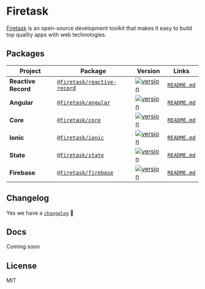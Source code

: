 # Firetask

[Firetask](https://firetask.io/) is an open-source development toolkit that makes it easy to build top quality apps with web technologies.

## Packages

| Project             | Package                                                                                | Version                                                                                                                                  |                     Links                     |
| ------------------- | -------------------------------------------------------------------------------------- | ---------------------------------------------------------------------------------------------------------------------------------------- | :-------------------------------------------: |
| **Reactive Record** | [`@firetask/reactive-record`](https://www.npmjs.com/package/@firetask/reactive-record) | [![version](https://img.shields.io/npm/v/@firetask/reactive-record/latest.svg)](https://www.npmjs.com/package/@firetask/reactive-record) | [`README.md`](libs/reactive-record/README.md) |
| **Angular**         | [`@firetask/angular`](https://www.npmjs.com/package/@firetask/angular)                 | [![version](https://img.shields.io/npm/v/@firetask/angular/latest.svg)](https://www.npmjs.com/package/@firetask/angular)                 |     [`README.md`](libs/angular/README.md)     |
| **Core**            | [`@firetask/core`](https://www.npmjs.com/package/@firetask/core)                       | [![version](https://img.shields.io/npm/v/@firetask/core/latest.svg)](https://www.npmjs.com/package/@firetask/core)                       |      [`README.md`](libs/core/README.md)       |
| **Ionic**           | [`@firetask/ionic`](https://www.npmjs.com/package/@firetask/ionic)                     | [![version](https://img.shields.io/npm/v/@firetask/ionic/latest.svg)](https://www.npmjs.com/package/@firetask/ionic)                     |      [`README.md`](libs/ionic/README.md)      |
| **State**           | [`@firetask/state`](https://www.npmjs.com/package/@firetask/state)                     | [![version](https://img.shields.io/npm/v/@firetask/state/latest.svg)](https://www.npmjs.com/package/@firetask/state)                     |      [`README.md`](libs/state/README.md)      |
| **Firebase**        | [`@firetask/firebase`](https://www.npmjs.com/package/@firetask/firebase)               | [![version](https://img.shields.io/npm/v/@firetask/firebase/latest.svg)](https://www.npmjs.com/package/@firetask/firebase)               |    [`README.md`](libs/firebase/README.md)     |

## Changelog

Yes we have a [`changelog`](/CHANGELOG.md) 🍭

## Docs

Coming soon

## License

MIT
